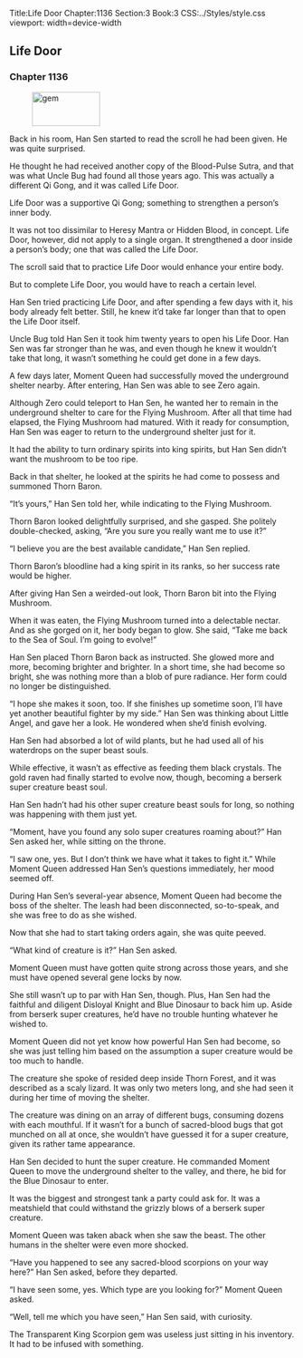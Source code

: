 Title:Life Door 
Chapter:1136 
Section:3 
Book:3 
CSS:../Styles/style.css 
viewport: width=device-width
  
## Life Door
### Chapter 1136
  
<figure>
	<img src="../Images/gem.gif" alt="gem" id="gem" width="120" height="60" />
</figure>
  

  
Back in his room, Han Sen started to read the scroll he had been given. He was quite surprised.

He thought he had received another copy of the Blood-Pulse Sutra, and that was what Uncle Bug had found all those years ago. This was actually a different Qi Gong, and it was called Life Door.

Life Door was a supportive Qi Gong; something to strengthen a person’s inner body.

It was not too dissimilar to Heresy Mantra or Hidden Blood, in concept. Life Door, however, did not apply to a single organ. It strengthened a door inside a person’s body; one that was called the Life Door.

The scroll said that to practice Life Door would enhance your entire body.

But to complete Life Door, you would have to reach a certain level.

Han Sen tried practicing Life Door, and after spending a few days with it, his body already felt better. Still, he knew it’d take far longer than that to open the Life Door itself.

Uncle Bug told Han Sen it took him twenty years to open his Life Door. Han Sen was far stronger than he was, and even though he knew it wouldn’t take that long, it wasn’t something he could get done in a few days.

A few days later, Moment Queen had successfully moved the underground shelter nearby. After entering, Han Sen was able to see Zero again.

Although Zero could teleport to Han Sen, he wanted her to remain in the underground shelter to care for the Flying Mushroom. After all that time had elapsed, the Flying Mushroom had matured. With it ready for consumption, Han Sen was eager to return to the underground shelter just for it.

It had the ability to turn ordinary spirits into king spirits, but Han Sen didn’t want the mushroom to be too ripe.

Back in that shelter, he looked at the spirits he had come to possess and summoned Thorn Baron.

“It’s yours,” Han Sen told her, while indicating to the Flying Mushroom.

Thorn Baron looked delightfully surprised, and she gasped. She politely double-checked, asking, “Are you sure you really want me to use it?”

“I believe you are the best available candidate,” Han Sen replied.

Thorn Baron’s bloodline had a king spirit in its ranks, so her success rate would be higher.

After giving Han Sen a weirded-out look, Thorn Baron bit into the Flying Mushroom.

When it was eaten, the Flying Mushroom turned into a delectable nectar. And as she gorged on it, her body began to glow. She said, “Take me back to the Sea of Soul. I’m going to evolve!”

Han Sen placed Thorn Baron back as instructed. She glowed more and more, becoming brighter and brighter. In a short time, she had become so bright, she was nothing more than a blob of pure radiance. Her form could no longer be distinguished.

“I hope she makes it soon, too. If she finishes up sometime soon, I’ll have yet another beautiful fighter by my side.” Han Sen was thinking about Little Angel, and gave her a look. He wondered when she’d finish evolving.

Han Sen had absorbed a lot of wild plants, but he had used all of his waterdrops on the super beast souls.

While effective, it wasn’t as effective as feeding them black crystals. The gold raven had finally started to evolve now, though, becoming a berserk super creature beast soul.

Han Sen hadn’t had his other super creature beast souls for long, so nothing was happening with them just yet.

“Moment, have you found any solo super creatures roaming about?” Han Sen asked her, while sitting on the throne.

“I saw one, yes. But I don’t think we have what it takes to fight it.” While Moment Queen addressed Han Sen’s questions immediately, her mood seemed off.

During Han Sen’s several-year absence, Moment Queen had become the boss of the shelter. The leash had been disconnected, so-to-speak, and she was free to do as she wished.

Now that she had to start taking orders again, she was quite peeved.

“What kind of creature is it?” Han Sen asked.

Moment Queen must have gotten quite strong across those years, and she must have opened several gene locks by now.

She still wasn’t up to par with Han Sen, though. Plus, Han Sen had the faithful and diligent Disloyal Knight and Blue Dinosaur to back him up. Aside from berserk super creatures, he’d have no trouble hunting whatever he wished to.

Moment Queen did not yet know how powerful Han Sen had become, so she was just telling him based on the assumption a super creature would be too much to handle.

The creature she spoke of resided deep inside Thorn Forest, and it was described as a scaly lizard. It was only two meters long, and she had seen it during her time of moving the shelter.

The creature was dining on an array of different bugs, consuming dozens with each mouthful. If it wasn’t for a bunch of sacred-blood bugs that got munched on all at once, she wouldn’t have guessed it for a super creature, given its rather tame appearance.

Han Sen decided to hunt the super creature. He commanded Moment Queen to move the underground shelter to the valley, and there, he bid for the Blue Dinosaur to enter.

It was the biggest and strongest tank a party could ask for. It was a meatshield that could withstand the grizzly blows of a berserk super creature.

Moment Queen was taken aback when she saw the beast. The other humans in the shelter were even more shocked.

“Have you happened to see any sacred-blood scorpions on your way here?” Han Sen asked, before they departed.

“I have seen some, yes. Which type are you looking for?” Moment Queen asked.

“Well, tell me which you have seen,” Han Sen said, with curiosity.

The Transparent King Scorpion gem was useless just sitting in his inventory. It had to be infused with something.